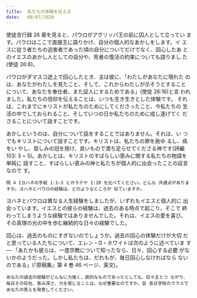 ```yaml
---
title:  私たちの体験を伝える
date:   08/07/2020
---
```


使徒言行録 26 章を見ると、パウロがアグリッパ王の前に囚人として立ってい ます。パウロはここで直接王に語りかけ、自分の個人的なあかしをします。イ エスに従う者たちの迫害者であった頃の自分についてだけでなく、回心したあ とのイエスのあかし人としての自分や、死者の復活の約束についても語りまし た(使徒 26:8)。

パウロがダマスコ途上で回心したとき、主は彼に、「わたしがあなたに現れた のは、あなたがわたしを見たこと、そして、これからわたしが示そうとすること について、あなたを奉仕者、また証人にするためである」(使徒 26:16)と言 われました。私たちの信仰を伝えることは、いつも生き生きとした体験です。 それは、これまでにキリストが私たちのためにしてくださったこと、今私たちの 生活の中でしておられること、そしていつの日か私たちのために成し遂げてく ださることについて話すことです。

あかしというのは、自分について話をすることではありません。それは、い つでもキリストについて話すことです。キリストは、私たちの罪を赦ゆ るし、病をい やし、慈しみの冠を授け、良いもので満ち足らせてくださる神です(詩編 103: 3 ~ 5)。あかしとは、キリストのすばらしい恵みに関する私たちの物語を単純に 話すこと、すばらしい恵みの神と私たちが個人的に出会ったことの証言なので す。

`問 4 Iヨハネの手紙 1:1~3 とガラテヤ 2:20 を比べてください。どんな 共通点がありますか。ヨハネとパウロの経験は、どのようなところが 似ていますか。`

ヨハネとパウロは異なる人生経験をしましたが、いずれもイエスと個人的に 出会っています。イエスとの彼らの経験は、過去のある時点で起こり、そこで 終わってしまうような経験ではありませんでした。それは、イエスの愛を喜び、 その真理の光の中を歩む継続的な日々の経験でした。

回心は、過去のものにすぎないのでしょうか。過去の回心の体験だけが大切 だと思っている人たちについて、エレン・G・ホワイトは次のように述べていま す― 「あたかも彼らは、一度宗教について知ったなら、日々、回心する必要 がないかのようだった。しかし私たちは、だれもが、毎日回心しなければなら ないのである」(『原稿集』第 4 巻 46 ページ、英文)。

`あなたの過去の経験がどんなに力強く、劇的なものであったとしても、日々主とつ ながり、毎日その存在、恵み深さ、力を感じることは、なぜ重要なのですか。安 息日学校のクラスであなたの答えを発表してください。`